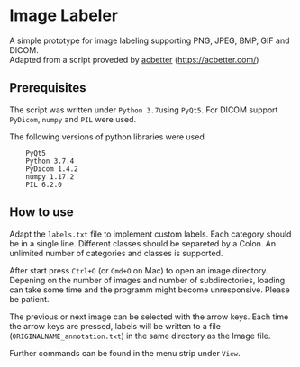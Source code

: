 # Image Labeler
A simple prototype for image labeling supporting PNG, JPEG, BMP, GIF and DICOM.  
Adapted from a script proveded by [acbetter](https://gist.github.com/acbetter/32c575803ec361c3e82064e60db4e3e0) (https://acbetter.com/)

## Prerequisites
The script was written under `Python 3.7`using `PyQt5`. 
For DICOM support `PyDicom`, `numpy` and `PIL` were used.

The following versions of python libraries were used 
```
    PyQt5
    Python 3.7.4
    PyDicom 1.4.2
    numpy 1.17.2
    PIL 6.2.0
```

## How to use
Adapt the `labels.txt` file to implement custom labels. Each category should be in a single line. Different classes should be separeted by a Colon. An unlimited number of categories and classes is supported.

After start press `Ctrl+O` (or `Cmd+O` on Mac) to open an image directory. Depening on the number of images and number of subdirectories, loading can take some time and the programm might become unresponsive. Please be patient.  

The previous or next image can be selected with the arrow keys. Each time the arrow keys are pressed, labels will be written to a file (`ORIGINALNAME_annotation.txt`) in the same directory as the Image file. 

Further commands can be found in the menu strip under `View`.
